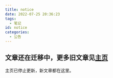 ```yaml
---
title: notice
date: 2022-07-25 20:36:23
tags:
  - 笔记
id: notice
categories:
  - 公告
---
```


## 文章还在迁移中，更多旧文章见[主页](https://192.144.167.243/)

主页已停止更新，新文章都在这里。

